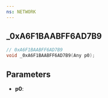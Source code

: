 ```yaml
---
ns: NETWORK
---
```

## _0xA6F1BAABFF6AD7B9

```c
// 0xA6F1BAABFF6AD7B9
void _0xA6F1BAABFF6AD7B9(Any p0);
```

## Parameters
* **p0**:
